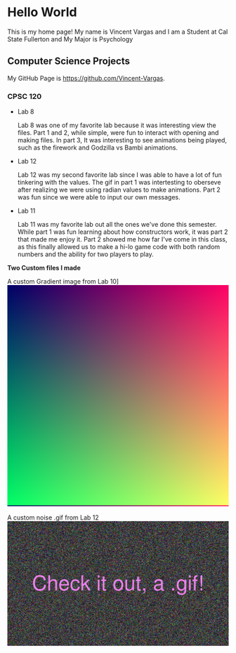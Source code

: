 # Hello World

This is my home page! My name is Vincent Vargas and I am a Student at Cal State Fullerton and My Major is Psychology

## Computer Science Projects 

My GitHub Page is https://github.com/Vincent-Vargas.

### CPSC 120 

* Lab 8

    Lab 8 was one of my favorite lab because it was interesting view the files. Part 1 and 2, while simple,
    were fun to interact with opening and making files. In part 3, It was interesting to see animations
    being played, such as the firework and Godzilla vs Bambi animations. 

* Lab 12
    
    Lab 12 was my second favorite lab since I was able to have a lot of fun tinkering with the values. The 
    gif in part 1 was intertesting to oberseve after realizing we were using radian values to make animations.
    Part 2 was fun since we were able to input our own messages.

* Lab 11

    Lab 11 was my favorite lab out all the ones we've done this semester. While part 1 was fun learning about
    how constructors work, it was part 2 that made me enjoy it. Part 2 showed me how far I've come in this class,
    as this finally allowed us to make a hi-lo game code with both random numbers and the ability for two 
    players to play. 

**Two Custom files I made**

A custom Gradient image from Lab 10]
![A custom Gradient image from Lab 10](images/custom_gradient.png)

A custom noise .gif from Lab 12
![A custom noise .gif from Lab 12](images/custom_noise.gif)